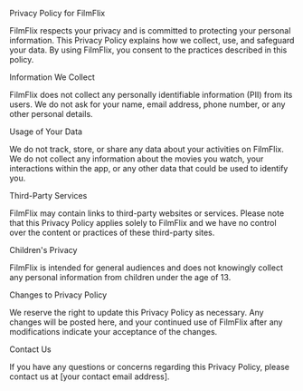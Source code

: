 Privacy Policy for FilmFlix

FilmFlix respects your privacy and is committed to protecting your personal information. This Privacy Policy explains how we collect, use, and safeguard your data. By using FilmFlix, you consent to the practices described in this policy.

Information We Collect

FilmFlix does not collect any personally identifiable information (PII) from its users. We do not ask for your name, email address, phone number, or any other personal details.

Usage of Your Data

We do not track, store, or share any data about your activities on FilmFlix. We do not collect any information about the movies you watch, your interactions within the app, or any other data that could be used to identify you.

Third-Party Services

FilmFlix may contain links to third-party websites or services. Please note that this Privacy Policy applies solely to FilmFlix and we have no control over the content or practices of these third-party sites.

Children's Privacy

FilmFlix is intended for general audiences and does not knowingly collect any personal information from children under the age of 13.

Changes to Privacy Policy

We reserve the right to update this Privacy Policy as necessary. Any changes will be posted here, and your continued use of FilmFlix after any modifications indicate your acceptance of the changes.

Contact Us

If you have any questions or concerns regarding this Privacy Policy, please contact us at [your contact email address].

